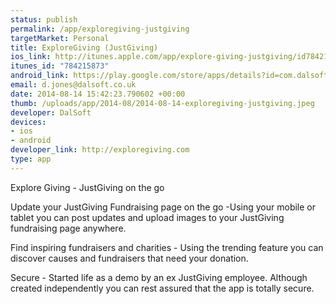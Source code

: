 ```yaml
--- 
status: publish
permalink: /app/exploregiving-justgiving
targetMarket: Personal
title: ExploreGiving (JustGiving)
ios_link: http://itunes.apple.com/app/explore-giving-justgiving/id784215873
itunes_id: "784215873"
android_link: https://play.google.com/store/apps/details?id=com.dalsoft.exploregiving
email: d.jones@dalsoft.co.uk
date: 2014-08-14 15:42:23.790602 +00:00
thumb: /uploads/app/2014-08/2014-08-14-exploregiving-justgiving.jpeg
developer: DalSoft
devices: 
- ios
- android
developer_link: http://exploregiving.com
type: app
---
```


Explore Giving - JustGiving on the go

Update your JustGiving Fundraising page on the go -Using your mobile or tablet you can post updates and upload images to your JustGiving fundraising page anywhere.

Find inspiring fundraisers and charities - Using the trending feature you can discover causes and fundraisers that need your donation.

Secure - Started life as a demo by an ex JustGiving employee. Although created independently you can rest assured that the app is totally secure.
